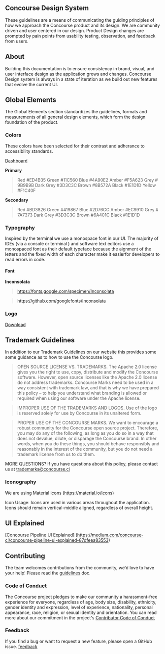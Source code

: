 ## Concourse Design System
These guidelines are a means of communicating the guiding principles of how we approach the Concourse product and its design. We are community driven and user centered in our design. Product Design changes are prompted by pain points from usability testing, observation, and feedback from users.

## About
Building this documentation is to ensure consistency in brand, visual, and user interface design as the application grows and changes.
Concourse Design system is always in a state of iteration as we build out new features that evolve the current UI. 

## Global Elements
The Global Elements section standardizes the guidelines, formats and measurements of all general design elements, which form the design
foundation of the product.

### Colors 

These colors have been selected for their contrast and adherance to accessibility standards. 

[Dashboard](https://github.com/concourse/Concourse-Design-System/blob/master/Dashboard_color_palette.jpg)

**Primary**
> Red #ED4B35
> Green #11C560
> Blue #4A90E2
> Amber #F5A623
> Grey # 9B9B9B
> Dark Grey #3D3C3C 
> Brown #8B572A
> Black #1E1D1D
> Yellow #F1C40F

**Secondary**
> Red #BD3826
> Green #419867
> Blue #2D76CC
> Amber #EC9910
> Grey # 7A7373
> Dark Grey #3D3C3C 
> Brown #6A401C
> Black #1E1D1D

### Typography

Inspired by the terminal we use a monospace font in our UI. The majority of IDEs (via a console or terminal ) and software text editors use a monospaced font as their default typeface because the aignment of the letters and the fixed width of each character make it easierfor developers to read errors in code. 

#### Font 
**Inconsolata**
> https://fonts.google.com/specimen/Inconsolata

> https://github.com/googlefonts/Inconsolata

### Logo

[Download](https://github.com/concourse/design-system/tree/master/concourse_logo)

## Trademark Guidelines
In addition to our Trademark Guidelines on our [website](https://concourse-ci.org/trademarks.html) this provides some some guidance as to how to use the Concourse logo.

> OPEN SOURCE LICENSE VS. TRADEMARKS. The Apache 2.0 license gives you the right to use, copy, distribute and modify the Concourse software. However, open source licenses like the Apache 2.0 license do not address trademarks. Concourse Marks need to be used in a way consistent with trademark law, and that is why we have prepared this policy – to help you understand what branding is allowed or required when using our software under the Apache license.

> IMPROPER USE OF THE TRADEMARKS AND LOGOS. Use of the logo is reserved solely for use by Concourse in its unaltered form.

> PROPER USE OF THE CONCOURSE MARKS. We want to encourage a robust community for the Concourse open source project. Therefore, you may do any of the following, as long as you do so in a way that does not devalue, dilute, or disparage the Concourse brand. In other words, when you do these things, you should behave responsibly and reasonably in the interest of the community, but you do not need a trademark license from us to do them.

MORE QUESTIONS? If you have questions about this policy, please contact us at trademarks@concourse.ci

### Iconography

We are using Material icons (https://material.io/icons)

Icon Usage:
Icons are used in various areas throughout the application. Icons should remain vertical-middle
aligned, regardless of overall height.


## UI Explained 

[Concourse Pipeline UI Explained] (https://medium.com/concourse-ci/concourse-pipeline-ui-explained-87dfeea83553)


## Contributing
The team welcomes contributions from the community, we'd love to have your help! Please read the [guidelines](https://github.com/concourse/concourse/blob/master/CONTRIBUTING.md) doc.

### Code of Conduct
The Concourse project pledges to make our community a harassment-free experience for everyone, regardless of age, body size, disability, ethnicity, gender identity and expression, level of experience, nationality, personal appearance, race, religion, or sexual identity and orientation. You can read more about our commitment in the project's 
[Contributor Code of Conduct](https://github.com/concourse/concourse/blob/master/CODE_OF_CONDUCT.md)

### Feedback
If you find a bug or want to request a new feature, please open a GitHub issue. [feedback](https://github.com/concourse/design-system/issues)


